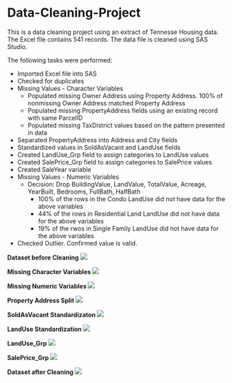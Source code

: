 # Data-Cleaning-Project

This is a data cleaning project using an extract of Tennesse Housing data. The Excel file contains 541 records. The data file is cleaned using SAS Studio.

The following tasks were performed:
- Imported Excel file into SAS
- Checked for duplicates
- Missing Values - Character Variables
  - Populated missing Owner Address using Property Address. 100% of nonmissing Owner Address matched Property Address
  - Populated missing PropertyAddress fields using an existing record with same ParcelID
  - Populated missing TaxDistrict values based on the pattern presented in data
- Separated PropertyAddress into Address and City fields
- Standardized values in SoldAsVacant and LandUse fields
- Created LandUse_Grp field to assign categories to LandUse values
- Created SalePrice_Grp field to assign categories to SalePrice values
- Created SaleYear variable
- Missing Values - Numeric Variables
  - Decision: Drop BuildingValue, LandValue, TotalValue, Acreage, YearBuilt, Bedrooms, FullBath, HalfBath
    - 100% of the rows in the Condo LandUse did not have data for the above variables
    - 44% of the rows in Residential Land LandUse did not have data for the above variables
    - 19% of the rwos in Single Family LandUse did not have data for the above variables
- Checked Outlier.  Confirmed value is valid.

<b> Dataset before Cleaning</b>
![](https://github.com/Sarah269/Data-Cleaning-Project/blob/main/Dataset%20Before%20Cleaning.png)

<b> Missing Character Variables </b>
![](https://github.com/Sarah269/Data-Cleaning-Project/blob/main/Missing%20Character%20Variables.png)

<b> Missing Numeric Variables </b>
![](https://github.com/Sarah269/Data-Cleaning-Project/blob/main/Numeric%20Variable%20Analysis.png)

<b> Property Address Split </b>
![](https://github.com/Sarah269/Data-Cleaning-Project/blob/main/PropertyAddressSplit.png)

<b> SoldAsVacant Standardizaton </b>
![](https://github.com/Sarah269/Data-Cleaning-Project/blob/main/SoldAsVacant%20Standardization.png)

<b> LandUse Standardization </b>
![](https://github.com/Sarah269/Data-Cleaning-Project/blob/main/LandUse%20Standardization.png) 

<b> LandUse_Grp </b>
![](https://github.com/Sarah269/Data-Cleaning-Project/blob/main/LandUse_LandUseGrp.png)

<b>SalePrice_Grp </b>
![](https://github.com/Sarah269/Data-Cleaning-Project/blob/main/SalePrice_Grp.png)

<b> Dataset after Cleaning </b>
![](https://github.com/Sarah269/Data-Cleaning-Project/blob/main/Dataset%20After%20Cleaning.png)

